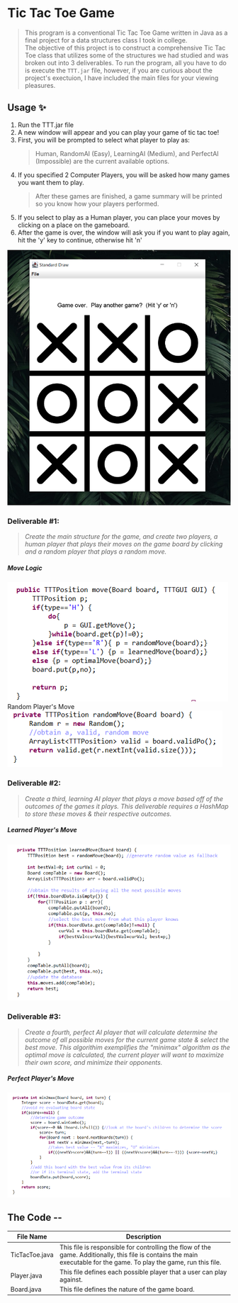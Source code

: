 # Tic Tac Toe Game

> This program is a conventional Tic Tac Toe Game written in Java as a final project for a data structures class I took in college.  
> The objective of this project is to construct a comprehensive Tic Tac Toe class that utilizes some of the structures we had studied and was broken out into 3 deliverables.
> To run the program, all you have to do is execute the `TTT.jar` file, however, if you are curious about the project's exectuion, I have included the main files for your viewing pleasures.

## Usage :sparkles:
1. Run the TTT.jar file 
2. A new window will appear and you can play your game of tic tac toe!
3. First, you will be prompted to select what player to play as: 
   >	Human, RandomAI (Easy), LearningAI (Medium), and PerfectAI (Impossible) are the current available options.
3. If you specified 2 Computer Players, you will be asked how many games you want them to play.
   >	After these games are finished, a game summary will be printed so you know how your players performed.
5. If you select to play as a Human player, you can place your moves by clicking on a place on the gameboard.
6. After the game is over, the window will ask you if you want to play again, hit the 'y' key to continue, otherwise hit 'n'
 
 ![Example Game Play](example/TTTGUI.png)
 
 
### Deliverable #1:
 > _Create the main structure for the game, and create two players, a human player that plays their moves on the game board by clicking_
 > _and a random player that plays a random move._
##### Move Logic
![Move Logic](example/MoveLogic.png)
Random Player's Move
![Random Player](example/RandomPlayer.png)

### Deliverable #2:
 > _Create a third, learning AI player that plays a move based off of the outcomes of the games it plays._
 > _This deliverable requires a HashMap to store these moves & their respective outcomes._
##### Learned Player's Move
![Learned Player](example/LearnedPlayer.png)

### Deliverable #3:
 > _Create a fourth, perfect AI player that will calculate determine the outcome of all possible moves for the current game state & select the best move._
 > _This algorithim exemplifies the "minimax" algorithm as the optimal move is calculated, the current player will want to maximize their own score, and minimize their opponents._

##### Perfect Player's Move
![Perfect Player](example/PerfectPlayer.png)


## The Code -- 

File Name          |                      Description
-------------------|--------------------------------------------------------------|
TicTacToe.java     | This file is responsible for controlling the flow of the game. Additionally, this file is contains the main executable for the game. To play the game, run this file.
Player.java        | This file defines each possible player that a user can play against.
Board.java         | This file defines the nature of the game board.
